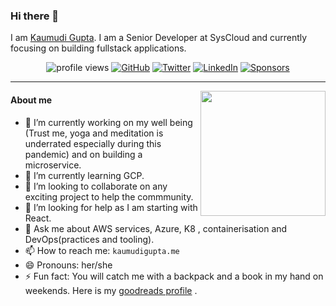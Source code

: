 <!--
**kaumudigupta/kaumudigupta** is a ✨ _special_ ✨ repository because its `README.md` (this file) appears on your GitHub profile.
-->


### Hi there 👋

 I am [Kaumudi Gupta](https://kaumudigupta.netlify.app/). I am a Senior Developer at SysCloud and currently focusing on building fullstack applications. 
 
 <p align="center">
	<img src="https://gpvc.arturio.dev/kaumudigupta" alt="profile views"> 
	<a href="https://github.com/kaumudigupta"><img src="https://img.shields.io/github/followers/kaumudigupta.svg?label=GitHub&style=social" alt="GitHub"></a>
	<a href="https://twitter.com/kaumudigupta"><img src="https://img.shields.io/twitter/follow/kaumudigupta?label=%40kaumudigupta&style=social" alt="Twitter"></a>
	<a href="https://www.linkedin.com/in/kaumudigupta"><img src="https://img.shields.io/badge/LinkedIn--_.svg?style=social&logo=linkedin" alt="LinkedIn"></a>
	<a href="https://github.com/sponsors/kaumudigupta"><img src="https://img.shields.io/badge/Sponsors--_.svg?style=social&logo=github&logoColor=EA4AAA" alt="Sponsors"></a>
</p>

---
<a href="https://myoctocat.dev/@kaumudigupta/octocat">
  <img align="right" src="https://octocat-generator-assets.githubusercontent.com/my-octocat-1611502704188.png" width=200 />
</a>

#### About me

- 🔭 I’m currently working on my well being (Trust me, yoga and meditation is underrated especially during this pandemic) and on building a microservice.     
- 🌱 I’m currently learning GCP.  
- 👯 I’m looking to collaborate on any exciting project to help the commmunity. 
- 🤔 I’m looking for help as I am starting with React. 
- 💬 Ask me about AWS services, Azure, K8 , containerisation and DevOps(practices and tooling).
- 📫 How to reach me: `kaumudigupta.me` 
- 😄 Pronouns: her/she
- ⚡ Fun fact: You will catch me with a backpack and a book in my hand on weekends. Here is my [goodreads profile](https://www.goodreads.com/kaumudigupta) . 

